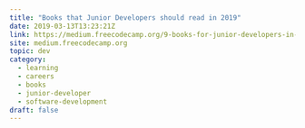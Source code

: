 ```yaml
---
title: "Books that Junior Developers should read in 2019"
date: 2019-03-13T13:23:21Z
link: https://medium.freecodecamp.org/9-books-for-junior-developers-in-2019-e41fc7ecc586?source=rss----336d898217ee---4&utm_medium=RSS&utm_source=news.12bit.vn
site: medium.freecodecamp.org
topic: dev
category:
  - learning
  - careers
  - books
  - junior-developer
  - software-development
draft: false
---
```

